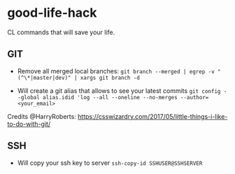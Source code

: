 # good-life-hack
CL commands that will save your life.


## GIT

- Remove all merged local branches: 
`git branch --merged | egrep -v "(^\*|master|dev)" | xargs git branch -d`


- Will create a git alias that allows to see your latest commits
`git config --global alias.idid 'log --all --oneline --no-merges --author=<your_email>`

Credits @HarryRoberts:
https://csswizardry.com/2017/05/little-things-i-like-to-do-with-git/

## SSH

- Will copy your ssh key to server
`ssh-copy-id SSHUSER@SSHSERVER`

